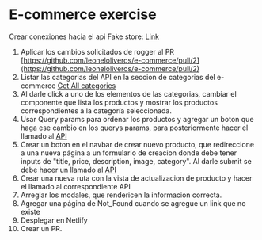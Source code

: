 # E-commerce exercise

Crear conexiones hacia el api Fake store: [Link](https://fakestoreapi.com/docs)
1. Aplicar los cambios solicitados de rogger al PR [https://github.com/leoneloliveros/e-commerce/pull/2](https://github.com/leoneloliveros/e-commerce/pull/2) 
2. Listar las categorias del API en la seccion de categorias del e-commerce [Get All categories](https://fakestoreapi.com/products/categories)
3. Al darle click a uno de los elementos de las categorias, cambiar el componente que lista los productos y mostrar los productos correspondientes a la categoría seleccionada.
4. Usar Query params para ordenar los productos y agregar un boton que haga ese cambio en los querys params, para posteriormente hacer el llamado al [API](https://fakestoreapi.com/docs#p-sort)
5. Crear un boton en el navbar de crear nuevo producto, que redireccione a una nueva página a un formulario de creacion donde debe tener inputs de "title, price, description, image, category". Al darle submit se debe hacer un llamado al [API](https://fakestoreapi.com/docs#p-new)
6. Crear una nueva ruta con la vista de actualizacion de producto y hacer el llamado al correspondiente API
7. Arreglar los modales, que rendericen la informacion correcta.
8. Agregar una página de Not_Found cuando se agregue un link que no existe
9. Desplegar en Netlify
10. Crear un PR.
